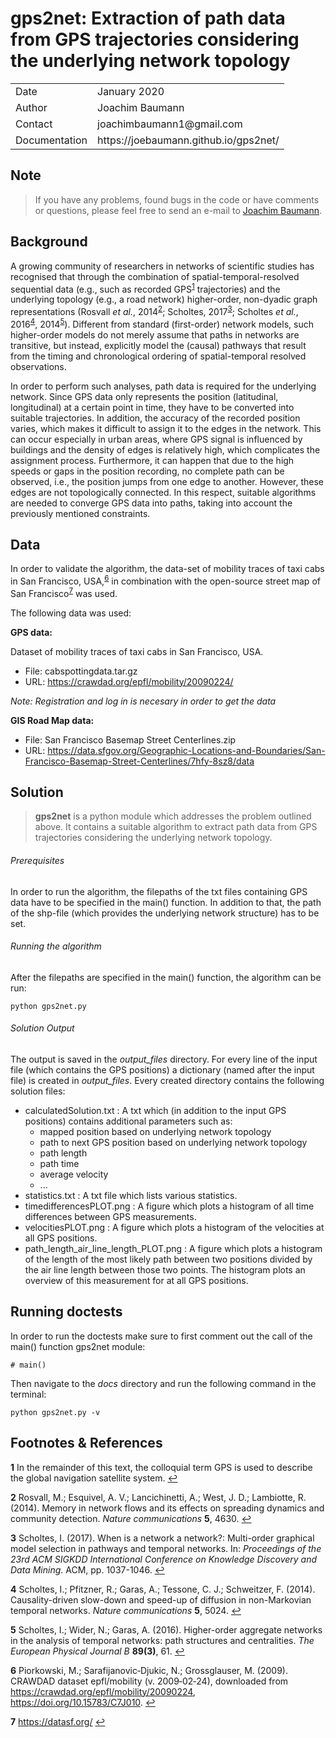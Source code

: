 # gps2net: Extraction of path data from GPS trajectories considering the underlying network topology

<table>
      <tr><td>Date</td><td>January 2020</td></tr>
      <tr><td>Author</td><td>Joachim Baumann</td></tr>
      <tr><td>Contact</td><td>joachimbaumann1@gmail.com</td></tr>
      <tr><td>Documentation</td><td>https://joebaumann.github.io/gps2net/</td></tr>
</table>

## Note

> If you have any problems, found bugs in the code or have comments or questions, please feel free to send an e-mail to [Joachim Baumann](mailto:joachimbaumann1@gmail.com).

## Background
A growing community of researchers in networks of scientific studies has recognised that through the combination of spatial-temporal-resolved sequential data (e.g., such as recorded GPS<sup id="a1">[1](#f1)</sup> trajectories) and the underlying topology (e.g., a road network) higher-order, non-dyadic graph representations (Rosvall *et al.*, 2014<sup id="a2">[2](#f2)</sup>; Scholtes, 2017<sup id="a3">[3](#f3)</sup>; Scholtes *et al.*, 2016<sup id="a4">[4](#f4)</sup>, 2014<sup id="a5">[5](#f5)</sup>). Different from standard (first-order) network models, such higher-order models do not merely assume that paths in networks are transitive, but instead, explicitly model the (causal) pathways that result from the timing and chronological ordering of spatial-temporal resolved observations.

In order to perform such analyses, path data is required for the underlying network. Since GPS data only represents the position (latitudinal, longitudinal) at a certain point in time, they have to be converted into suitable trajectories. In addition, the accuracy of the recorded position varies, which makes it difficult to assign it to the edges in the network. This can occur especially in urban areas, where GPS signal is influenced by buildings and the density of edges is relatively high, which complicates the assignment process. Furthermore, it can happen that due to the high speeds or gaps in the position recording, no complete path can be observed, i.e., the position jumps from one edge to another. However, these edges are not topologically connected. In this respect, suitable algorithms are needed to converge GPS data into paths, taking into account the previously mentioned constraints.

## Data

In order to validate the algorithm, the data-set of mobility traces of taxi cabs in San Francisco, USA,<sup id="a6">[6](#f6)</sup> in combination with the open-source street map of San Francisco<sup id="a7">[7](#f7)</sup> was used.

The following data was used:

**GPS data:**

Dataset of mobility traces of taxi cabs in San Francisco, USA.

- File: cabspottingdata.tar.gz
- URL: https://crawdad.org/epfl/mobility/20090224/

*Note: Registration and log in is necesary in order to get the data*

**GIS Road Map data:**

- File: San Francisco Basemap Street Centerlines.zip
- URL: https://data.sfgov.org/Geographic-Locations-and-Boundaries/San-Francisco-Basemap-Street-Centerlines/7hfy-8sz8/data


## Solution

>**gps2net** is a python module which addresses the problem outlined above. It contains a suitable algorithm to extract path data from GPS trajectories considering the underlying network topology.

###### Prerequisites

In order to run the algorithm, the filepaths of the txt files containing GPS data have to be specified in the main() function. In addition to that, the path of the shp-file (which provides the underlying network structure) has to be set.

###### Running the algorithm

After the filepaths are specified in the main() function, the algorithm can be run:
```
python gps2net.py
```

###### Solution Output

The output is saved in the *output_files* directory.
For every line of the input file (which contains the GPS positions) a dictionary (named after the input file) is created in *output_files*. Every created directory contains the following solution files:
- calculatedSolution.txt : A txt which (in addition to the input GPS positions) contains additional parameters such as:
  - mapped position based on underlying network topology
  - path to next GPS position based on underlying network topology
  - path length
  - path time
  - average velocity
  - ...
- statistics.txt : A txt file which lists various statistics.
- timedifferencesPLOT.png : A figure which plots a histogram of all time differences between GPS measurements.
- velocitiesPLOT.png : A figure which plots a histogram of the velocities at all GPS positions.
- path_length_air_line_length_PLOT.png : A figure which plots a histogram of the length of the most likely path between two positions divided by the air line length between those two points. The histogram plots an overview of this measurement for at all GPS positions.


## Running doctests

In order to run the doctests make sure to first comment out the call of the main() function gps2net module:
```
# main()
```

Then navigate to the *docs* directory and run the following command in the terminal:
```
python gps2net.py -v
```


## Footnotes & References

<b id="f1">1</b> In the remainder of this text, the colloquial term GPS is used to describe the global navigation satellite system. [↩](#a1)

<b id="f2">2</b> Rosvall, M.; Esquivel, A. V.; Lancichinetti, A.; West, J. D.; Lambiotte, R. (2014). Memory in network flows and its effects on spreading dynamics and community detection. *Nature communications* **5**, 4630. [↩](#a2)

<b id="f3">3</b> Scholtes, I. (2017). When is a network a network?: Multi-order graphical model selection in pathways and temporal networks. In: *Proceedings of the 23rd ACM SIGKDD International Conference on Knowledge Discovery and Data Mining*. ACM, pp. 1037-1046. [↩](#a3)

<b id="f4">4</b> Scholtes, I.; Pfitzner, R.; Garas, A.; Tessone, C. J.; Schweitzer, F. (2014). Causality-driven slow-down and speed-up of diffusion in non-Markovian temporal networks. *Nature communications* **5**, 5024. [↩](#a4)

<b id="f5">5</b> Scholtes, I.; Wider, N.; Garas, A. (2016). Higher-order aggregate networks in the analysis of temporal networks: path structures and centralities. *The European Physical Journal B* **89(3)**, 61. [↩](#a5)

<b id="f6">6</b> Piorkowski, M.; Sarafijanovic‑Djukic, N.; Grossglauser, M. (2009). CRAWDAD dataset epfl/mobility (v. 2009‑02‑24), downloaded from https://crawdad.org/epfl/mobility/20090224, https://doi.org/10.15783/C7J010. [↩](#a6)

<b id="f7">7</b> https://datasf.org/ [↩](#a7)
